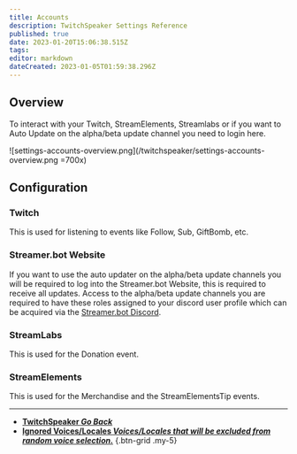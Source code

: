 ```yaml
---
title: Accounts
description: TwitchSpeaker Settings Reference
published: true
date: 2023-01-20T15:06:38.515Z
tags: 
editor: markdown
dateCreated: 2023-01-05T01:59:38.296Z
---
```


## Overview
To interact with your Twitch, StreamElements, Streamlabs or if you want to Auto Update on the alpha/beta update channel you need to login here.

![settings-accounts-overview.png](/twitchspeaker/settings-accounts-overview.png =700x)

## Configuration
### Twitch
This is used for listening to events like Follow, Sub, GiftBomb, etc.

### Streamer.bot Website
If you want to use the auto updater on the alpha/beta update channels you will be required to log into the Streamer.bot Website, this is required to receive all updates. Access to the alpha/beta update channels you are required to have these roles assigned to your discord user profile which can be acquired via the [Streamer.bot Discord](https://discord.streamer.bot).

### StreamLabs
This is used for the Donation event.

### StreamElements
This is used for the Merchandise and the StreamElementsTip events.

---

- [<i class="mdi mdi-chevron-left"></i>**TwitchSpeaker *Go Back***](/en/TwitchSpeaker)
- [<i class="mdi mdi-close-thick text--twitch"></i>**Ignored Voices/Locales *Voices/Locales that will be excluded from random voice selection.***](/TwitchSpeaker/Settings/Ignored-Voices-Locales)
{.btn-grid .my-5}